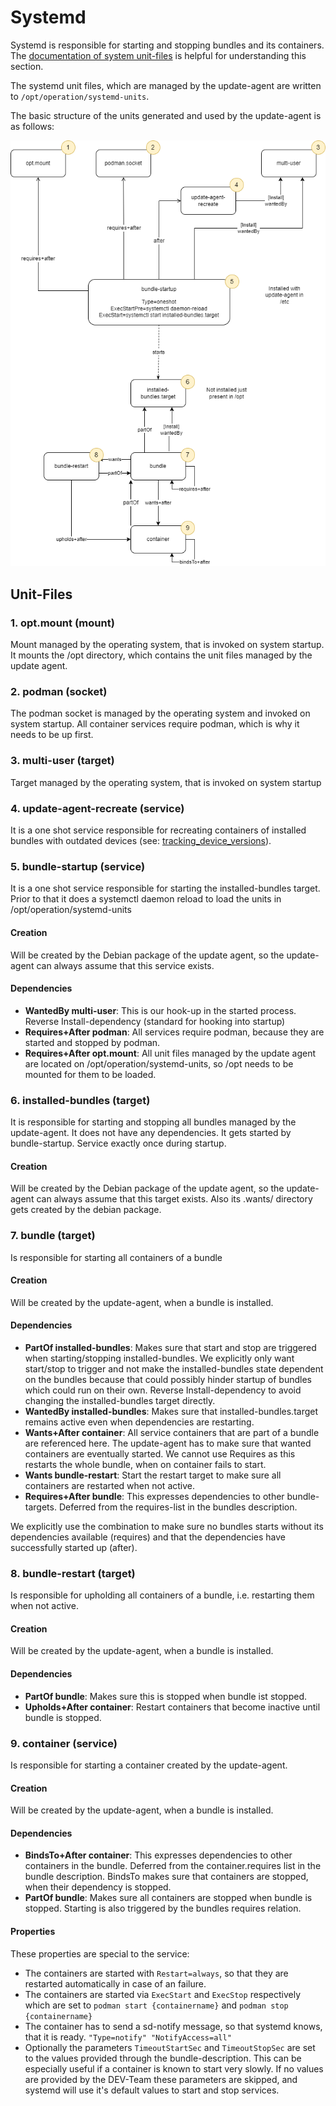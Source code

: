 # Systemd

Systemd is responsible for starting and stopping bundles and its containers.
The [documentation of system unit-files](https://www.freedesktop.org/software/systemd/man/systemd.unit.html) is helpful
for understanding this section.

The systemd unit files, which are managed by the update-agent are written to `/opt/operation/systemd-units`.

The basic structure of the units generated and used by the update-agent is as follows:

![unit-dependencies overview](diagrams/unit-dependencies.drawio.png)

## Unit-Files

### 1. opt.mount (mount)

Mount managed by the operating system, that is invoked on system startup. It mounts the /opt directory, which contains
the unit files managed by the update agent.

### 2. podman (socket)

The podman socket is managed by the operating system and invoked on system startup. All container services require
podman, which is why it needs to be up first.

### 3. multi-user (target)

Target managed by the operating system, that is invoked on system startup

### 4. update-agent-recreate (service)

It is a one shot service responsible for recreating containers of installed bundles with outdated devices
(see: [tracking_device_versions](./tracking_device_versions.md)).

### 5. bundle-startup (service)

It is a one shot service responsible for starting the installed-bundles target. Prior to that it does a systemctl daemon
reload to load the units in /opt/operation/systemd-units

#### Creation

Will be created by the Debian package of the update agent, so the update-agent can always assume that this service
exists.

#### Dependencies

* **WantedBy multi-user**: This is our hook-up in the started process. Reverse Install-dependency (standard for hooking
  into startup)
* **Requires+After podman**: All services require podman, because they are started and stopped by podman.
* **Requires+After opt.mount**: All unit files managed by the update agent are located on /opt/operation/systemd-units,
  so /opt needs to be mounted for them to be loaded.

### 6. installed-bundles (target)

It is responsible for starting and stopping all bundles managed by the update-agent. It does not have any dependencies.
It gets started by bundle-startup. Service exactly once during startup.

#### Creation

Will be created by the Debian package of the update agent, so the update-agent can always assume that this target
exists. Also its .wants/ directory gets created by the debian package.

### 7. bundle (target)

Is responsible for starting all containers of a bundle

#### Creation

Will be created by the update-agent, when a bundle is installed.

#### Dependencies

* **PartOf installed-bundles**: Makes sure that start and stop are triggered when starting/stopping installed-bundles.
  We explicitly only want start/stop to trigger and not make the installed-bundles state dependent on the bundles
  because that could possibly hinder startup of bundles which could run on their own.
  Reverse Install-dependency to avoid changing the installed-bundles target directly.
* **WantedBy installed-bundles**: Makes sure that installed-bundles.target remains active even when dependencies are
  restarting.
* **Wants+After container**: All service containers that are part of a bundle are referenced here.
  The update-agent has to make sure that wanted containers are eventually started. We cannot use Requires as this
  restarts the whole bundle, when on container fails to start.
* **Wants bundle-restart**: Start the restart target to make sure all containers are restarted when not active.
* **Requires+After bundle**: This expresses dependencies to other bundle-targets. Deferred from the requires-list in the
  bundles description.

We explicitly use the combination to make sure no bundles starts without its dependencies available (requires) and that
the dependencies have successfully started up (after).

### 8. bundle-restart (target)

Is responsible for upholding all containers of a bundle, i.e. restarting them when not active.

#### Creation

Will be created by the update-agent, when a bundle is installed.

#### Dependencies

* **PartOf bundle**: Makes sure this is stopped when bundle ist stopped.
* **Upholds+After container**: Restart containers that become inactive until bundle is stopped.

### 9. container (service)

Is responsible for starting a container created by the update-agent.

#### Creation

Will be created by the update-agent, when a bundle is installed.

#### Dependencies

* **BindsTo+After container**: This expresses dependencies to other containers in the bundle. Deferred from the
  container.requires list in the bundle description.
  BindsTo makes sure that containers are stopped, when their dependency is stopped.
* **PartOf bundle**: Makes sure all containers are stopped when bundle is stopped. Starting is also triggered by the
  bundles requires relation.

#### Properties

These properties are special to the service:

* The containers are started with `Restart=always`, so that they are restarted automatically in case of an failure.
* The containers are started via `ExecStart` and `ExecStop` respectively which are set to `podman start {containername}`
  and `podman stop {containername}`
* The container has to send a sd-notify message, so that systemd knows, that it is ready.
      ```
      "Type=notify"
      "NotifyAccess=all"
      ```
* Optionally the parameters `TimeoutStartSec` and `TimeoutStopSec` are set to the values provided through the
  bundle-description. This can be especially useful if a container is known to start very slowly. If no values are
  provided by the DEV-Team these parameters are skipped, and systemd will use it's default values to start and stop
  services.
